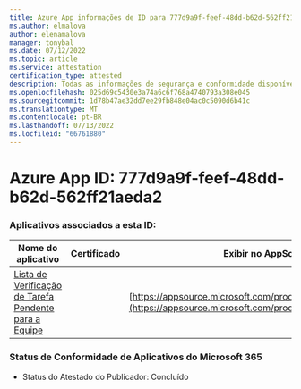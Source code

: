 ```yaml
---
title: Azure App informações de ID para 777d9a9f-feef-48dd-b62d-562ff21aeda2
ms.author: elmalova
author: elenamalova
manager: tonybal
ms.date: 07/12/2022
ms.topic: article
ms.service: attestation
certification_type: attested
description: Todas as informações de segurança e conformidade disponíveis para 777d9a9f-feef-48dd-b62d-562ff21aeda2.
ms.openlocfilehash: 025d69c5430e3a74a6c6f768a4740793a308e045
ms.sourcegitcommit: 1d78b47ae32dd7ee29fb848e04ac0c5090d6b41c
ms.translationtype: MT
ms.contentlocale: pt-BR
ms.lasthandoff: 07/13/2022
ms.locfileid: "66761880"
---
```

# <a name="azure-app-id-777d9a9f-feef-48dd-b62d-562ff21aeda2"></a>Azure App ID: 777d9a9f-feef-48dd-b62d-562ff21aeda2


### <a name="apps-associated-with-this-id"></a>Aplicativos associados a esta ID:
| **Nome do aplicativo** | **Certificado** | **Exibir no AppSource** |
|--------------|---------------|-----------------------|
| [Lista de Verificação de Tarefa Pendente para a Equipe](../forward/WA200004362.md) |  | [https://appsource.microsoft.com/product/office/WA200004362](https://appsource.microsoft.com/product/office/WA200004362) |

### <a name="microsoft-365-app-compliance-status"></a>Status de Conformidade de Aplicativos do Microsoft 365
- Status do Atestado do Publicador: Concluído
